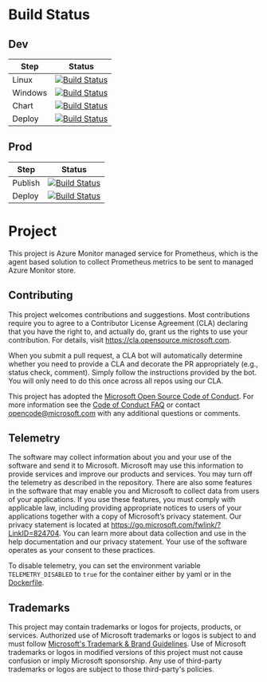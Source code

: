 # Build Status

## Dev 
| Step | Status |
| -- | -- |
| Linux | [![Build Status](https://github-private.visualstudio.com/azure/_apis/build/status/Azure.prometheus-collector?branchName=main&jobName=Build%20linux%20image)](https://github-private.visualstudio.com/azure/_build/latest?definitionId=440&branchName=main) |
| Windows | [![Build Status](https://github-private.visualstudio.com/azure/_apis/build/status/Azure.prometheus-collector?branchName=main&jobName=Build%20windows%20image)](https://github-private.visualstudio.com/azure/_build/latest?definitionId=440&branchName=main)
| Chart | [![Build Status](https://github-private.visualstudio.com/azure/_apis/build/status/Azure.prometheus-collector?branchName=main&jobName=Package%20helm%20chart)](https://github-private.visualstudio.com/azure/_build/latest?definitionId=440&branchName=main)
| Deploy | [![Build Status](https://github-private.visualstudio.com/azure/_apis/build/status/Azure.prometheus-collector?branchName=main&jobName=Deploy%20to%20dev%20clusters)](https://github-private.visualstudio.com/azure/_build/latest?definitionId=440&branchName=main) |

## Prod
| Step | Status |
| -- | -- |
| Publish | [![Build Status](https://github-private.vsrm.visualstudio.com/_apis/public/Release/badge/2d36c31d-2f89-409f-9a3e-32e4e9699840/79/127)](https://github-private.visualstudio.com/azure/_release?definitionId=79&view=mine&_a=releases) |
| Deploy | [![Build Status](https://github-private.vsrm.visualstudio.com/_apis/public/Release/badge/2d36c31d-2f89-409f-9a3e-32e4e9699840/79/128)](https://github-private.visualstudio.com/azure/_release?definitionId=79&view=mine&_a=releases) |

# Project  

This project is Azure Monitor managed service for Prometheus, which is the agent based solution to collect Prometheus metrics to be sent to managed Azure Monitor store.

## Contributing 

This project welcomes contributions and suggestions.  Most contributions require you to agree to a
Contributor License Agreement (CLA) declaring that you have the right to, and actually do, grant us
the rights to use your contribution. For details, visit https://cla.opensource.microsoft.com.

When you submit a pull request, a CLA bot will automatically determine whether you need to provide
a CLA and decorate the PR appropriately (e.g., status check, comment). Simply follow the instructions
provided by the bot. You will only need to do this once across all repos using our CLA.

This project has adopted the [Microsoft Open Source Code of Conduct](https://opensource.microsoft.com/codeofconduct/).
For more information see the [Code of Conduct FAQ](https://opensource.microsoft.com/codeofconduct/faq/) or
contact [opencode@microsoft.com](mailto:opencode@microsoft.com) with any additional questions or comments.

## Telemetry

The software may collect information about you and your use of the software and send it to Microsoft. Microsoft may use this information to provide services and improve our products and services. You may turn off the telemetry as described in the repository. There are also some features in the software that may enable you and Microsoft to collect data from users of your applications. If you use these features, you must comply with applicable law, including providing appropriate notices to users of your applications together with a copy of Microsoft’s privacy statement. Our privacy statement is located at https://go.microsoft.com/fwlink/?LinkID=824704. You can learn more about data collection and use in the help documentation and our privacy statement. Your use of the software operates as your consent to these practices.

To disable telemetry, you can set the environment variable `TELEMETRY_DISABLED` to `true` for the container either by yaml or in the [Dockerfile](/otelcollector/build/linux/Dockerfile).

## Trademarks 

This project may contain trademarks or logos for projects, products, or services. Authorized use of Microsoft 
trademarks or logos is subject to and must follow 
[Microsoft's Trademark & Brand Guidelines](https://www.microsoft.com/en-us/legal/intellectualproperty/trademarks/usage/general).
Use of Microsoft trademarks or logos in modified versions of this project must not cause confusion or imply Microsoft sponsorship.
Any use of third-party trademarks or logos are subject to those third-party's policies.
 
